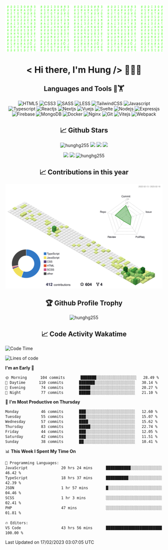 [![Matrix SVG](https://github.com/hunghg255/hunghg255/blob/master/img/matrix.svg)](https://hunghg255.github.io)
<!-- [![unicorncode_bzb8ey](https://res.cloudinary.com/hunghg255/image/upload/v1647578947/unicorncode_bzb8ey.svg)](https://hunghg255.github.io) -->
<!-- # 👀 Hi stranger! 👋🏻 -->

<h1 align='center'>< Hi there, I'm Hung /> 👋✌🏻</h1>

<h2 align='center'>Languages and Tools 🔧🏋</h2>

<div align='center'>
  <img src="https://img.shields.io/badge/html5-%23E34F26.svg?style=flat-square&logo=html5&logoColor=white" alt="HTML5" />
  <img src="https://img.shields.io/badge/css3-%231572B6.svg?style=flat-square&logo=css3&logoColor=white" alt="CSS3" />
  <img src="https://img.shields.io/badge/SASS-hotpink.svg?style=flat-square&logo=SASS&logoColor=white" alt="SASS" />
  <img src="https://img.shields.io/badge/LESS-%230db7ed.svg?style=flat-square&logo=less&logoColor=white" alt="LESS" />
  <img src="https://img.shields.io/badge/Tailwindcss-%2338B2AC.svg?style=flat-square&logo=tailwind-css&logoColor=white" alt="TailwindCSS" />
  <img src="https://img.shields.io/badge/Javascript-%23323330.svg?style=flat-square&logo=javascript&logoColor=%23F7DF1E" alt="Javascript" />
  <img src="https://img.shields.io/badge/Typescript-%23007ACC.svg?style=flat-square&logo=typescript&logoColor=white" alt="Typescript" />
  <img src="https://img.shields.io/badge/Reactjs-%2320232a.svg?style=flat-square&logo=react&logoColor=%2361DAFB" alt="Reactjs" />
  <img src="https://img.shields.io/badge/Nextjs-black?style=flat-square&logo=next.js&logoColor=white" alt="Nextjs" />
  <img src="https://img.shields.io/badge/Vuejs-%2335495e.svg?style=flat-square&logo=vuedotjs&logoColor=%234FC08D" alt="Vuejs" />
  <img src="https://img.shields.io/badge/Svelte-ff3e00?style=flat-square&logo=svelte&logoColor=white" alt="Svelte" />
  <img src="https://img.shields.io/badge/Nodejs-6DA55F?style=flat-square&logo=node.js&logoColor=white" alt="Nodejs" />
  <img src="https://img.shields.io/badge/Expressjs-6DA55F?style=flat-square&logo=express&logoColor=white" alt="Expressjs" />
  <img src="https://img.shields.io/badge/Firebase-%23039BE5.svg?style=flat-square&logo=firebase" alt="Firebase" />
  <img src="https://img.shields.io/badge/MongoDB-%234ea94b.svg?style=flat-square&logo=mongodb&logoColor=white" alt="MongoDB" />
  <img src="https://img.shields.io/badge/Docker-%230db7ed.svg?style=flat-square&logo=docker&logoColor=white" alt="Docker" />
  <img src="https://img.shields.io/badge/Nginx-%234ea94b.svg?style=flat-square&logo=nginx&logoColor=white" alt="Nginx" />
  <img src="https://img.shields.io/badge/Git-%23E34F26.svg?style=flat-square&logo=git&logoColor=white" alt="Git" />
  
  <img src="https://img.shields.io/badge/Vitejs-blueviolet?style=flat-square&logo=vite&logoColor=white" alt="Vitejs" />
  <img src="https://img.shields.io/badge/Webpack-dodgerblue?style=flat-square&logo=webpack&logoColor=white" alt="Webpack" />
</div>

<h2 align='center'> 📈 Github Stars </h2>
<p align="center"> <img src="https://komarev.com/ghpvc/?username=hunghg255&style=flat" alt="hunghg255" />
  <img src="https://shields.io/github/stars/hunghg255">
  <img src="https://img.shields.io/github/followers/hunghg255">
  <img src="https://img.shields.io/static/v1?label=%F0%9F%8C%9F&message=Love%20coding&style=style=flat&color=c80000">
</p>
<div align="center">
 <img src="https://github-readme-stats.vercel.app/api?username=hunghg255&show_icons=true&border_radius=15&count_private=true"/>
  <img src="https://github-readme-stats.vercel.app/api/top-langs/?username=hunghg255&border_radius=15&layout=compact&langs_count=6&count_private=true"/>
  <img 
       src="https://github-readme-streak-stats.herokuapp.com/?user=hunghg255&count_private=true" 
       alt="hunghg255" 
  />
  <h2 align='center'> 📈 Contributions in this year </h2>

  
  ![](./profile-3d-contrib/profile-green-animate.svg)
  
  <h2 align='center'> 🏆 Github Profile Trophy</h2>
  
  <img 
       src="https://github-profile-trophy.vercel.app/?username=hunghg255&theme=algolia&no-frame=true&no-bg=true&row=1&column=7" 
       alt="hunghg255" 
  />
</div>



<h2 align='center'> 📈 Code Activity Wakatime </h2>

<!--START_SECTION:waka-->
![Code Time](http://img.shields.io/badge/Code%20Time-2%2C409%20hrs%2038%20mins-blue)

![Lines of code](https://img.shields.io/badge/From%20Hello%20World%20I%27ve%20Written-2%20Million%20lines%20of%20code-blue)

**I'm an Early 🐤** 

```text
🌞 Morning      104 commits       ███████░░░░░░░░░░░░░░░░░░   28.49 % 
🌆 Daytime      110 commits       ███████░░░░░░░░░░░░░░░░░░   30.14 % 
🌃 Evening       74 commits       █████░░░░░░░░░░░░░░░░░░░░   20.27 % 
🌙 Night         77 commits       █████░░░░░░░░░░░░░░░░░░░░   21.10 % 

```
📅 **I'm Most Productive on Thursday** 

```text
Monday          46 commits       ███░░░░░░░░░░░░░░░░░░░░░░   12.60 % 
Tuesday         55 commits       ███░░░░░░░░░░░░░░░░░░░░░░   15.07 % 
Wednesday       57 commits       ████░░░░░░░░░░░░░░░░░░░░░   15.62 % 
Thursday        83 commits       █████░░░░░░░░░░░░░░░░░░░░   22.74 % 
Friday          44 commits       ███░░░░░░░░░░░░░░░░░░░░░░   12.05 % 
Saturday        42 commits       ███░░░░░░░░░░░░░░░░░░░░░░   11.51 % 
Sunday          38 commits       ██░░░░░░░░░░░░░░░░░░░░░░░   10.41 % 

```


📊 **This Week I Spent My Time On** 

```text
💬 Programming Languages: 
JavaScript               20 hrs 24 mins      ███████████░░░░░░░░░░░░░░   46.42 % 
TypeScript               18 hrs 37 mins      ██████████░░░░░░░░░░░░░░░   42.39 % 
JSON                     1 hr 57 mins        █░░░░░░░░░░░░░░░░░░░░░░░░   04.46 % 
SCSS                     1 hr 3 mins         ░░░░░░░░░░░░░░░░░░░░░░░░░   02.41 % 
PHP                      47 mins             ░░░░░░░░░░░░░░░░░░░░░░░░░   01.81 % 

🔥 Editors: 
VS Code                  43 hrs 56 mins      █████████████████████████   100.00 % 

```


 Last Updated on 17/02/2023 03:07:05 UTC
<!--END_SECTION:waka-->


